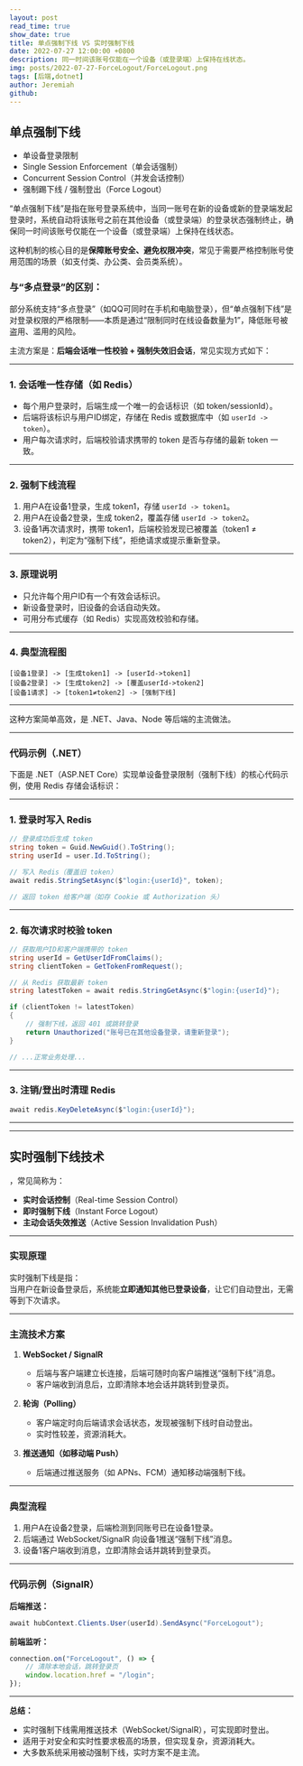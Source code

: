 ```yaml
---
layout: post
read_time: true
show_date: true
title: 单点强制下线 VS 实时强制下线
date: 2022-07-27 12:00:00 +0800
description: 同一时间该账号仅能在一个设备（或登录端）上保持在线状态。
img: posts/2022-07-27-ForceLogout/ForceLogout.png
tags: [后端,dotnet]
author: Jeremiah
github: 
---
```



## 单点强制下线

- 单设备登录限制
- Single Session Enforcement（单会话强制）
- Concurrent Session Control（并发会话控制）
- 强制踢下线 / 强制登出（Force Logout）


“单点强制下线”是指在账号登录系统中，当同一账号在新的设备或新的登录端发起登录时，系统自动将该账号之前在其他设备（或登录端）的登录状态强制终止，确保同一时间该账号仅能在一个设备（或登录端）上保持在线状态。

这种机制的核心目的是**保障账号安全、避免权限冲突**，常见于需要严格控制账号使用范围的场景（如支付类、办公类、会员类系统）。

### 与“多点登录”的区别：
部分系统支持“多点登录”（如QQ可同时在手机和电脑登录），但“单点强制下线”是对登录权限的严格限制——本质是通过“限制同时在线设备数量为1”，降低账号被盗用、滥用的风险。


主流方案是：**后端会话唯一性校验 + 强制失效旧会话**，常见实现方式如下：

---

### 1. 会话唯一性存储（如 Redis）

- 每个用户登录时，后端生成一个唯一的会话标识（如 token/sessionId）。
- 后端将该标识与用户ID绑定，存储在 Redis 或数据库中（如 `userId -> token`）。
- 用户每次请求时，后端校验请求携带的 token 是否与存储的最新 token 一致。

---

### 2. 强制下线流程

1. 用户A在设备1登录，生成 token1，存储 `userId -> token1`。
2. 用户A在设备2登录，生成 token2，覆盖存储 `userId -> token2`。
3. 设备1再次请求时，携带 token1，后端校验发现已被覆盖（token1 ≠ token2），判定为“强制下线”，拒绝请求或提示重新登录。

---

### 3. 原理说明

- 只允许每个用户ID有一个有效会话标识。
- 新设备登录时，旧设备的会话自动失效。
- 可用分布式缓存（如 Redis）实现高效校验和存储。

---

### 4. 典型流程图

```
[设备1登录] -> [生成token1] -> [userId->token1]
[设备2登录] -> [生成token2] -> [覆盖userId->token2]
[设备1请求] -> [token1≠token2] -> [强制下线]
```

---

这种方案简单高效，是 .NET、Java、Node 等后端的主流做法。  

---

### 代码示例（.NET）

下面是 .NET（ASP.NET Core）实现单设备登录限制（强制下线）的核心代码示例，使用 Redis 存储会话标识：

---

### 1. 登录时写入 Redis

```csharp
// 登录成功后生成 token
string token = Guid.NewGuid().ToString();
string userId = user.Id.ToString();

// 写入 Redis（覆盖旧 token）
await redis.StringSetAsync($"login:{userId}", token);

// 返回 token 给客户端（如存 Cookie 或 Authorization 头）
```

---

### 2. 每次请求时校验 token

```csharp
// 获取用户ID和客户端携带的 token
string userId = GetUserIdFromClaims();
string clientToken = GetTokenFromRequest();

// 从 Redis 获取最新 token
string latestToken = await redis.StringGetAsync($"login:{userId}");

if (clientToken != latestToken)
{
    // 强制下线，返回 401 或跳转登录
    return Unauthorized("账号已在其他设备登录，请重新登录");
}

// ...正常业务处理...
```

---

### 3. 注销/登出时清理 Redis

```csharp
await redis.KeyDeleteAsync($"login:{userId}");
```

---

---


## 实时强制下线技术

，常见简称为：

- **实时会话控制**（Real-time Session Control）
- **即时强制下线**（Instant Force Logout）
- **主动会话失效推送**（Active Session Invalidation Push）

---

### 实现原理

实时强制下线是指：  
当用户在新设备登录后，系统能**立即通知其他已登录设备**，让它们自动登出，无需等到下次请求。

---

### 主流技术方案

1. **WebSocket / SignalR**
   - 后端与客户端建立长连接，后端可随时向客户端推送“强制下线”消息。
   - 客户端收到消息后，立即清除本地会话并跳转到登录页。

2. **轮询（Polling）**
   - 客户端定时向后端请求会话状态，发现被强制下线时自动登出。
   - 实时性较差，资源消耗大。

3. **推送通知（如移动端 Push）**
   - 后端通过推送服务（如 APNs、FCM）通知移动端强制下线。

---

### 典型流程

1. 用户A在设备2登录，后端检测到同账号已在设备1登录。
2. 后端通过 WebSocket/SignalR 向设备1推送“强制下线”消息。
3. 设备1客户端收到消息，立即清除会话并跳转到登录页。

---

### 代码示例（SignalR）

**后端推送：**
```csharp
await hubContext.Clients.User(userId).SendAsync("ForceLogout");
```

**前端监听：**
```javascript
connection.on("ForceLogout", () => {
    // 清除本地会话，跳转登录页
    window.location.href = "/login";
});
```

---

**总结：**  
- 实时强制下线需用推送技术（WebSocket/SignalR），可实现即时登出。
- 适用于对安全和实时性要求极高的场景，但实现复杂，资源消耗大。  
- 大多数系统采用被动强制下线，实时方案不是主流。